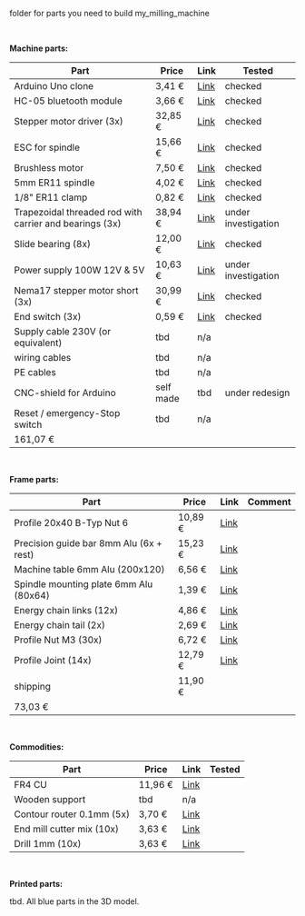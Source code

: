 ﻿folder for parts you need to build my_milling_machine
<p>&nbsp;</p>


**Machine parts:**

Part | Price | Link | Tested
--- | --- | --- | ---
Arduino Uno clone | 3,41 € | <a href="https://www.banggood.com/UNO-R3-ATmega328P-Development-Board-For-Arduino-No-Cable-p-964163.html" target="_blank">Link</a> | checked
HC-05 bluetooth module | 3,66 € | <a href="https://www.banggood.com/de/3Pcs-HC-05-Wireless-Bluetooth-Serial-Transceiver-Module-For-Arduino-p-1011725.html" target="_blank">Link</a> | checked
Stepper motor driver (3x) | 32,85 € | <a href="http://www.watterott.com/de/SilentStepStick-TMC2130" target="_blank">Link</a> | checked
ESC for spindle | 15,66 € | <a href="https://www.amazon.de/gp/product/B07661T5N2/ref=oh_aui_detailpage_o00_s02?ie=UTF8&psc=1" target="_blank">Link</a> | checked
Brushless motor | 7,50 € | <a href="https://www.amazon.de/LHI-MT2204%E2%85%A1-Brushless-Quadcopter-Multicopter/dp/B01E3OT7NE/ref=sr_1_1?ie=UTF8&qid=1516964647&sr=8-1&keywords=brushless+motor+lhi" target="_blank">Link</a> | checked
5mm ER11 spindle | 4,02 € | <a href="https://www.banggood.com/ER11A-5mm-Extension-Rod-Holder-Motor-Shaft-Collet-Chuck-Tool-Holder-CNC-Milling-p-1073852.html" target="_blank">Link</a> | checked
1/8" ER11 clamp | 0,82 € | <a href="https://www.banggood.com/ER11-18-Inch-Spring-Collet-for-CNC-Milling-Lathe-Tool-p-1080679.html" target="_blank">Link</a> | checked
Trapezoidal threaded rod with carrier and bearings (3x) | 38,94 € | <a href="https://www.amazon.de/gp/product/B06Y583KK4/ref=ox_sc_act_title_2?smid=AK9FVUO3F9GPF&psc=1" target="_blank">Link</a> | under investigation
Slide bearing (8x) | 12,00 € | <a href="https://www.amazon.de/gp/product/B06WD7M4ZJ/ref=ox_sc_act_title_3?smid=A2LZ0UUKEAXYKL&psc=1" target="_blank">Link</a> | checked
Power supply 100W 12V & 5V | 10,63 € | <a href="https://www.banggood.com/5V12V24V-Power-Supply-Box-For-large-Game-Consoles-p-1120203.html" target="_blank">Link</a> | under investigation
Nema17 stepper motor short (3x) | 30,99 € | <a href="https://www.amazon.de/Beauty-Star-Schrittmotor-Haltemomentf%C3%BCr-Halterung/dp/B07784Y8ML/ref=pd_rhf_gw_p_img_3?_encoding=UTF8&psc=1" target="_blank">Link</a> | checked
End switch (3x) | 0,59 € | <a href="https://www.amazon.de/gp/product/B00U8MPFLO/ref=oh_aui_search_detailpage?ie=UTF8&psc=1" target="_blank">Link</a> | checked
Supply cable 230V (or equivalent) | tbd | n/a |
wiring cables | tbd | n/a |
PE cables | tbd | n/a |
CNC-shield for Arduino | self made | tbd | under redesign
Reset / emergency-Stop switch | tbd | n/a |
 | 161,07 € | |
<p>&nbsp;</p>


**Frame parts:**

Part | Price | Link | Comment
--- | --- | --- | ---
Profile 20x40 B-Typ Nut 6 | 10,89 € |	<a href="http://www.motedis.com/shop/Nutprofil/20-B-Typ-Nut-6/Aluprofil-20x40-B-Typ-Nut-6::158.html" target="_blank">Link</a>
Precision guide bar 8mm Alu (6x + rest) | 15,23 € |	<a href="http://www.motedis.com/shop/Dynamik-Lineareinheiten/Praezisionswellen/Alu-Praezisionswellen-Zuschnitt/Praezisionswelle-Aluminium-%D88mm::3501.html" target="_blank">Link</a>
Machine table 6mm Alu (200x120) |	6,56 € |	<a href="http://www.motedis.com/shop/Halbzeuge/Aluminium-Plaettchen/Aluminium-Plaettchen-beidseitig-feinstgefraest-und-foliert-Plaettchen-Zuschnitt/Plaettchen-Zuschnitt/Aluminium-Plaettchen-feinstgefraest-foliert-6mm-dick::2576.html" target="_blank">Link</a>
Spindle mounting plate 6mm Alu (80x64) |	1,39 € |	<a href="http://www.motedis.com/shop/Halbzeuge/Aluminium-Plaettchen/Aluminium-Plaettchen-beidseitig-feinstgefraest-und-foliert-Plaettchen-Zuschnitt/Plaettchen-Zuschnitt/Aluminium-Plaettchen-feinstgefraest-foliert-6mm-dick::2576.html" target="_blank">Link</a>
Energy chain links (12x) |	4,86 € |	<a href="http://www.motedis.com/shop/Energiekette/Energiekette/Energiekette-CK15/Energiekette-CK-15-Breite-15mm-einzelne-Glieder::2948.html" target="_blank">Link</a>
Energy chain tail (2x) |	2,69 € |	<a href="http://www.motedis.com/shop/Energiekette/Energiekette/Energiekette-CK15/Energiekette-CK-15-Breite-15mm-Anschlusselemente-1-Paar::2946.html" target="_blank">Link</a>
Profile Nut M3 (30x) |  	6,72 € | <a href="http://www.motedis.com/shop/Nutprofil-Zubehoer/Zubehoer-20-B-Typ-Nut-6/Hammermutter-B-Typ-Nut-6-M3::4752.html" target="_blank">Link</a>
Profile Joint (14x) | 		12,79 € | <a href="http://www.motedis.com/shop/Nutprofil-Zubehoer/Zubehoer-20-B-Typ-Nut-6/Innenwinkel-Stahl-20-B-Typ-Nut-6-099I90R06::565.html" target="_blank">Link</a>
shipping |	11,90 € |
|	73,03 € |	
 
<p>&nbsp;</p>


**Commodities:**

Part | Price | Link | Tested
--- | --- | --- | ---
FR4 CU | 11,96 € | <a href="https://www.banggood.com/10Pcs-1_5MM-CCL-1015-FR4-Glass-Fiber-Board-PCB-Circuit-Board-p-962233.html" target="_blank">Link</a> |
Wooden support | tbd | n/a | 
Contour router 0.1mm (5x) | 3,70 € | <a href="https://www.banggood.com/5pcs-0_1mm-15-Degree-Titanium-Coated-Carbide-Flat-Bottom-PCB-Engraving-Bit-CNC-Router-Tool-p-1034790.html" target="_blank">Link</a> |
End mill cutter mix (10x) | 3,63 € | <a href="https://www.banggood.com/10pcs-11_522_53mm-Carbide-End-Mill-Cutter-PCB-Drill-Bits-p-1090388.html" target="_blank">Link</a> | 
Drill 1mm (10x) | 3,63 € | <a href="https://www.banggood.com/10pcs-1_0mm-Mini-PCB-Drill-Bits-Tungsten-Steel-For-CNC-Print-Circuit-Board-p-995198.html" target="_blank">Link</a> |
<p>&nbsp;</p>


**Printed parts:**

tbd. All blue parts in the 3D model. 
